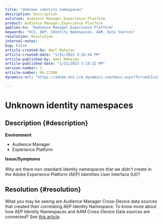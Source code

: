 ```yaml
---
title: "Unknown identity namespaces"
description: Description
solution: Audience Manager,Experience Platform
product: Audience Manager,Experience Platform
applies-to: "Audience Manager,Experience Platform"
keywords: "KCS, AEP, Identity Namespaces, AAM, Data Sources"
resolution: Resolution
internal-notes: 
bug: False
article-created-by: Amol Mahajan
article-created-date: "1/31/2023 3:16:44 PM"
article-published-by: Amol Mahajan
article-published-date: "1/31/2023 3:18:22 PM"
version-number: 3
article-number: KA-21306
dynamics-url: "https://adobe-ent.crm.dynamics.com/main.aspx?forceUCI=1&pagetype=entityrecord&etn=knowledgearticle&id=9eafa944-7aa1-ed11-aad1-6045bd0067ea"

---
```

# Unknown identity namespaces

## Description {#description}

<b>Environment</b>
- Audience Manager
- Experience Platform




<b>Issue/Symptoms</b>
<br><br>Why are there non-standard identity namespaces that we didn't create in the Adobe Experience Platform (AEP) Identities User Interface (UI)?<br>

## Resolution {#resolution}


What you may be seeing are Audience Manager Cross-Device data sources that created their correlating AEP Identity Namespace. To know more about how AEP Identity Namespaces and AAM Cross-Device Data sources are connected? See [this article](https://experienceleague.adobe.com/docs/experience-cloud-kcs/kbarticles/KA-21305.html).
